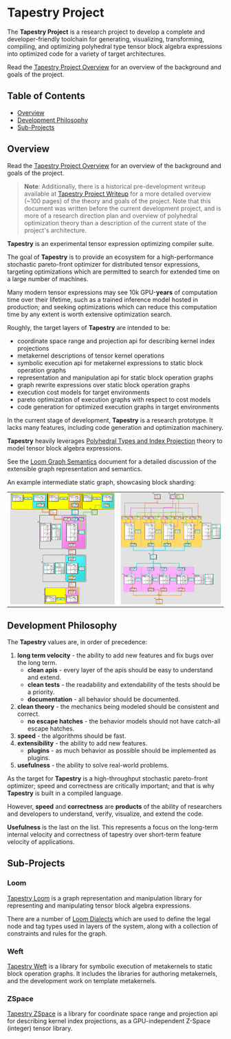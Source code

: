 # Tapestry Project

The **Tapestry Project** is a research project to develop a complete and developer-friendly
toolchain for generating, visualizing, transforming, compiling, and optimizing polyhedral type
tensor block algebra expressions into optimized code for a variety of target architectures.

Read the [Tapestry Project Overview](TapestryProjectOverview.md) for an overview of the background
and goals of the project.

## Table of Contents

- [Overview](#overview)
- [Development Philosophy](#development-philosophy)
- [Sub-Projects](#sub-projects)

## Overview

Read the [Tapestry Project Overview](TapestryProjectOverview.md) for an overview of the background
and goals of the project.

> **Note**: Additionally, there is a historical pre-development writeup available at
> [Tapestry Project Writeup](https://crutcher.github.io/Tapestry/) for a more detailed overview
> (~100 pages) of the theory and goals of the project. Note that this document was written before
> the current development project, and is more of a research direction plan and overview of
> polyhedral optimization theory than a description of the current state of the project's
> architecture.

**Tapestry** is an experimental tensor expression optimizing compiler suite.

The goal of **Tapestry** is to provide an ecosystem for a high-performance stochastic pareto-front
optimizer for distributed tensor expressions, targeting optimizations which are permitted to search
for extended time on a large number of machines.

Many modern tensor expressions may see 10k GPU-**years** of computation time over their lifetime,
such as a trained inference model hosted in production; and seeking optimizations which can reduce
this computation time by any extent is worth extensive optimization search.

Roughly, the target layers of **Tapestry** are intended to be:

- coordinate space range and projection api for describing kernel index projections
- metakernel descriptions of tensor kernel operations
- symbolic execution api for metakernel expressions to static block operation graphs
- representation and manipulation api for static block operation graphs
- graph rewrite expressions over static block operation graphs
- execution cost models for target environments
- pareto optimization of execution graphs with respect to cost models
- code generation for optimized execution graphs in target environments

In the current stage of development, **Tapestry** is a research prototype. It lacks many features,
including code generation and optimization machinery.

**Tapestry** heavily leverages
[Polyhedral Types and Index Projection](PolyhedralTypesAndIndexProjection.md) theory to model tensor
block algebra expressions.

See the [Loom Graph Semantics](LoomGraphSemantics.md) document for a detailed discussion of the
extensible graph representation and semantics.

An example intermediate static graph, showcasing block sharding:

<table cellborder="0">
  <tr>
    <td>
      <div style="width: 100%; margin: auto">
        <img alt="linear.relu" src="media/linear.relu.ortho.jpg"/>
      </div>
    </td>
    <td>
      <div style="width: 100%; margin: auto">
        <img alt="linear.relu.4x" src="media/linear.relu.4x.ortho.jpg"/>
      </div>
    </td>
  </tr>
</table>

## Development Philosophy

The **Tapestry** values are, in order of precedence:

1. **long term velocity** - the ability to add new features and fix bugs over the long term.
   - **clean apis** - every layer of the apis should be easy to understand and extend.
   - **clean tests** - the readability and extendability of the tests should be a priority.
   - **documentation** - all behavior should be documented.
2. **clean theory** - the mechanics being modeled should be consistent and correct.
   - **no escape hatches** - the behavior models should not have catch-all escape hatches.
3. **speed** - the algorithms should be fast.
4. **extensibility** - the ability to add new features.
   - **plugins** - as much behavior as possible should be implemented as plugins.
5. **usefulness** - the ability to solve real-world problems.

As the target for **Tapestry** is a high-throughput stochastic pareto-front optimizer; speed and
correctness are critically important; and that is why **Tapestry** is built in a compiled language.

However, **speed** and **correctness** are **products** of the ability of researchers and developers
to understand, verify, visualize, and extend the code.

**Usefulness** is the last on the list. This represents a focus on the long-term internal velocity
and correctness of tapestry over short-term feature velocity of applications.

## Sub-Projects

### Loom

[Tapestry Loom](TapestryLoom.md) is a graph representation and manipulation library for representing
and manipulating tensor block algebra expressions.

There are a number of [Loom Dialects](dialects/README.md) which are used to define the legal node
and tag types used in layers of the system, along with a collection of constraints and rules for the
graph.

### Weft

[Tapestry Weft](TapestryWeft.md) is a library for symbolic execution of metakernels to static block
operation graphs. It includes the libraries for authoring metakernels, and the development work on
template metakernels.

### ZSpace

[Tapestry ZSpace](TapestryZSpace.md) is a library for coordinate space range and projection api for
describing kernel index projections, as a GPU-independent Z-Space (integer) tensor library.
